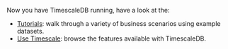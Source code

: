 Now you have TimescaleDB running, have a look at the:

* [Tutorials][tutorials]: walk through a variety of business scenarios using example datasets.
* [Use Timescale][tsdb-docs]: browse the features available with TimescaleDB.

[tsdb-docs]: /use-timescale/:currentVersion:/
[tutorials]: /tutorials/:currentVersion:/
